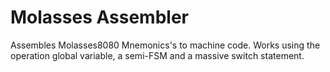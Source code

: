 Molasses Assembler
==================
Assembles Molasses8080 Mnemonics's to machine code. Works using the operation
global variable, a semi-FSM and a massive switch statement. 
 
